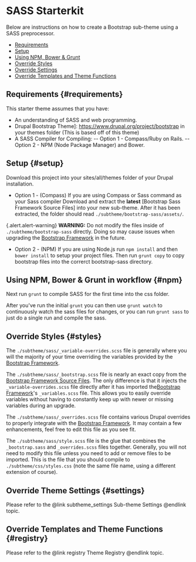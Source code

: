 <!-- @file Instructions for subtheming using the Sass Starterkit. -->
<!-- @defgroup subtheme_sass -->
<!-- @ingroup subtheme -->

# SASS Starterkit

Below are instructions on how to create a Bootstrap sub-theme using a SASS
preprocessor.

- [Requirements](#requirements)
- [Setup](#setup)
- [Using NPM, Bower & Grunt](#npm)
- [Override Styles](#styles)
- [Override Settings](#settings)
- [Override Templates and Theme Functions](#registry)

## Requirements {#requirements}
This starter theme assumes that you have:
- An understanding of SASS and web programming.
- Drupal Bootstrap Theme]: https://www.drupal.org/project/bootstrap in your themes folder (This is based off of this theme)
- A SASS Compiler for Compiling:
-- Option 1 - Compass/Ruby on Rails. 
-- Option 2 - NPM (Node Package Manager) and Bower.  


## Setup {#setup}
Download this project into your sites/all/themes folder of your Drupal installation.

- Option 1 - (Compass) If you are using Compass or Sass command as your Sass compiler Download and extract the **latest** [Bootstrap Sass Framework Source Files] into your new sub-theme. After it has been extracted, the folder should read `./subtheme/bootstrap-sass/assets/`.

{.alert.alert-warning} **WARNING:** Do not modify the files inside of
`./subtheme/bootstrap-sass` directly. Doing so may cause issues when upgrading the
[Bootstrap Framework] in the future.

- Option 2 - (NPM) If you are using Node.js run `npm install` and then `bower install` to setup your project files. Then run `grunt copy` to copy bootstrap files into the correrct bootstrap-sass directory.


## Using NPM, Bower & Grunt in workflow {#npm}

Next run `grunt` to compile SASS for the first time into the css folder.

After you've run the initial `grunt` you can then use `grunt watch` to continuously watch
the sass files for changes, or you can run `grunt sass` to just do a single run and
compile the sass.

## Override Styles {#styles}
The `./subtheme/sass/_variable-overrides.scss` file is generally where you will
the majority of your time overriding the variables provided by the [Bootstrap
Framework].

The `./subtheme/sass/_bootstrap.scss` file is nearly an exact copy from the
[Bootstrap Framework Source Files]. The only difference is that it injects the
`_variable-overrides.scss` file directly after it has imported the[Bootstrap
Framework]'s `_variables.scss` file. This allows you to easily override variables
without having to constantly keep up with newer or missing variables during an
upgrade.

The `./subtheme/sass/_overrides.scss` file contains various Drupal overrides to
properly integrate with the [Bootstrap Framework]. It may contain a few
enhancements, feel free to edit this file as you see fit.

The `./subtheme/sass/style.scss` file is the glue that combines the
`_bootstrap.sass` and `_overrides.scss` files together. Generally, you will not
need to modify this file unless you need to add or remove files to be imported.
This is the file that you should compile to `./subtheme/css/styles.css` (note
the same file name, using a different extension of course).

## Override Theme Settings {#settings}
Please refer to the @link subtheme_settings Sub-theme Settings @endlink topic.

## Override Templates and Theme Functions {#registry}
Please refer to the @link registry Theme Registry @endlink topic.

[Bootstrap Framework]: http://getbootstrap.com
[Bootstrap Framework Source Files]: https://github.com/twbs/bootstrap/releases
[SASS]: http://sass-lang.com/

